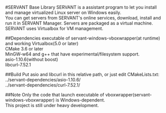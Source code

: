 #SERVANT Base Library
SERVANT is a assistant program to let you install and manage virtualized Linux server on Windows easily.   
You can get servers from SERVANT's online services, download, install and run it in SERVANT Manager. Servers are packaged as a virtual machine.  
SERVANT uses Virtualbox for VM management.  

##Dependencies
executable of servant-windows-vboxwrapper(at runtime) and working Virtualbox(5.0 or later)  
CMake 3.6 or later  
MinGW-w64 and g++ that have experimental/filesystem support.  
asio-1.10.6(without boost)  
libcurl-7.52.1  

##Build
Put asio and libcurl in this relative path, or just edit CMakeLists.txt:  
../servant-dependencies/asio-1.10.6/  
../servant-dependencies/curl-7.52.1/  

##Note
Only the code that launch executable of vboxwrapper(servant-windows-vboxwrapper) is Windows-dependent.  
This project is still under heavy development.  
